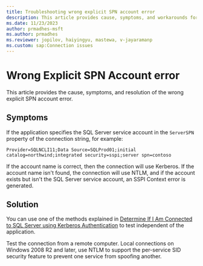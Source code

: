 ```yaml
---
title: Troubleshooting wrong explicit SPN account error 
description: This article provides cause, symptoms, and workarounds for troubleshooting the linked server account mapping issue.
ms.date: 11/23/2023
author: prmadhes-msft
ms.author: prmadhes
ms.reviewer: jopilov, haiyingyu, mastewa, v-jayaramanp
ms.custom: sap:Connection issues
---
```


# Wrong Explicit SPN Account error

This article provides the cause, symptoms, and resolution of the wrong explicit SPN account error.

## Symptoms

If the application specifies the SQL Server service account in the `ServerSPN` property of the connection string, for example:

`Provider=SQLNCLI11;Data Source=SQLProd01;initial catalog=northwind;integrated security=sspi;server spn=contoso`

If the account name is correct, then the connection will use Kerberos. If the account name isn't found, the connection will use NTLM, and if the account exists but isn't the SQL Server service account, an SSPI Context error is generated.

## Solution

You can use one of the methods explained in [Determine If I Am Connected to SQL Server using Kerberos Authentication](https://github.com/microsoft/CSS_SQL_Networking_Tools/wiki/Determine-If-I-Am-Connected-to-SQL-Server-using-Kerberos-Authentication) to test independent of the application.

Test the connection from a remote computer. Local connections on Windows 2008 R2 and later, use NTLM to support the per-service SID security feature to prevent one service from spoofing another.